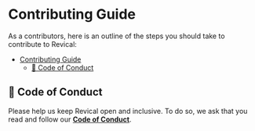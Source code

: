 <!-- Part of the Revical Project, under the MIT license. See '/LICENSE' for license information. SPDX-License-Identifier: MIT License. -->

# Contributing Guide

As a contributors, here is an outline of the steps you should take to contribute to Revical:

- [Contributing Guide](#contributing-guide)
  - [🤝 Code of Conduct](#-code-of-conduct)

## 🤝 Code of Conduct

Please help us keep Revical open and inclusive. To do so, we ask that you read and follow our [**Code of Conduct**](CODE_OF_CONDUCT.md).
